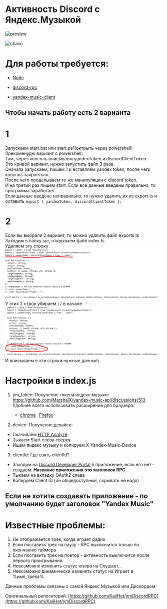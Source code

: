 # Активность Discord с Яндекс.Музыкой

![preview](https://media.discordapp.net/attachments/1063748127254908988/1085630871614279761/image.png)

![chavo](https://media.discordapp.net/attachments/1063748127254908988/1085853277645701200/image.png)

# Для работы требуется:

- [Node](https://nodejs.org/en/)

- [discord-rpc](https://www.npmjs.com/package/@xhayper/discord-rpc)

- [yandex-music-client](https://www.npmjs.com/package/yandex-music-client)

## Чтобы начать работу есть 2 варианта

# 1

Запускаем start.bat или start.ps1(октрыть через powershell)\
(!рекоменудю вариант с powershell)\
Там, через консоль вписываем yandexToken и discordClientToken.\
Это кривой вариант, нужно запустить файл 3 раза.\
Сначала запускаем, пишем 1 и вставляем yandex token, после чего консоль закроеться.\
После чего проделываем те же манипуляции с discord token.\
И на третий раз пишем start. Если все данные введены правильно, то программа заработает.\
Если данные введене неправильно, то нужно удалить их из export.ts и оставить `export { yandexToken, discordClientToken };`

# 2

Если вы выбрали 2 вариант, то можно удалить файл exports.ts\
Заходим в папку src, открываем файл index.ts\
Удаляем эту строку\
![файл](image-2.png)
У этих 2 строк убираем `//` в начале\
![Alt text](image-3.png)
И вписываем в эти строки нужные данные\

# Настройки в index.js

1. ym_token:
   Получение токена яндекс музыки: https://github.com/MarshalX/yandex-music-api/discussions/513
   Удобнее всего использовать расширение для браузера:

   - [chrome](https://chromewebstore.google.com/detail/yandex-music-token/lcbjeookjibfhjjopieifgjnhlegmkib) -[Firefox](https://addons.mozilla.org/en-US/firefox/addon/yandex-music-token/)

2. device:
   Получение девайса:

- Скачиваем [HTTP Analyze](https://www.ieinspector.com/httpanalyzer/download.html)
- Тыкаем Start слева сверху
- Ищем яндекс музыку и копируем X-Yandex-Music-Device

3. clientId:
   Где взять clientId?

- Заходим на [Discord Developer Portal](https://discord.com/developers/applications) в приложение, если его нет - создаем. **Название приложения это заголовок RPC**
- Тыкаем на вкладку OAuth2 слева
- Копируем Client ID (он общедоступный, скрывать не надо)

## Если не хотите создавать приложение - по умолчанию будет заголовок "Yandex Music"

# Известные проблемы:

1. Не отображается трек, когда играет радио
2. Если поставить трек на паузу - RPC выключится только по окончанию таймера
3. Если поставить трек на повтор - активность выключится после первого проигрывания
4. Невозможно изменить статус юзера на Слушает...
5. Невозможно динамически изменять статус на Играет в %имя_трека%

Данные проблемы связаны с самой Яндекс.Музыкой или Дискордом

Оригинальный репозиторий: [https://github.com/KailHet/ymDiscordRPC](https://github.com/KailHet/ymDiscordRPC)
